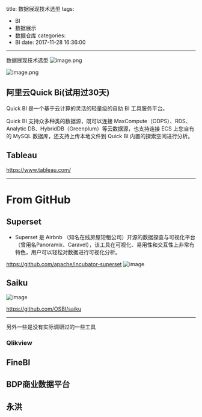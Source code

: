 title: 数据展现技术选型
tags:
  - BI
  - 数据展示
  - 数据仓库
categories:
  - BI
date: 2017-11-28 16:36:00
---
数据展现技术选型
![ image.png](http://pic.victor123.cn/17-11-28/27291686.jpg)

![ image.png](http://pic.victor123.cn/17-11-28/97879159.jpg)


## 阿里云Quick Bi(试用过30天)
Quick BI 是一个基于云计算的灵活的轻量级的自助 BI 工具服务平台。

Quick BI 支持众多种类的数据源，既可以连接 MaxCompute（ODPS）、RDS、Analytic DB、HybridDB（Greenplum）等云数据源，也支持连接 ECS 上您自有的 MySQL 数据库，还支持上传本地文件到 Quick BI 内置的探索空间进行分析。

## Tableau
https://www.tableau.com/

---------
# From GitHub
## Superset
- Superset 是 Airbnb （知名在线房屋短租公司）开源的数据探查与可视化平台（曾用名Panoramix、Caravel），该工具在可视化、易用性和交互性上非常有特色，用户可以轻松对数据进行可视化分析。

https://github.com/apache/incubator-superset
![image](https://cloud.githubusercontent.com/assets/130878/20371438/a703a2a0-ac19-11e6-80c4-00a47c2eb644.gif)

## Saiku
![image](https://raw.githubusercontent.com/OSBI/saiku/assets/saiku-demo-1.jpg)

https://github.com/OSBI/saiku


-----------
另外一些是没有实际调研过的一些工具
### Qlikview
## FineBI
## BDP商业数据平台
## 永洪